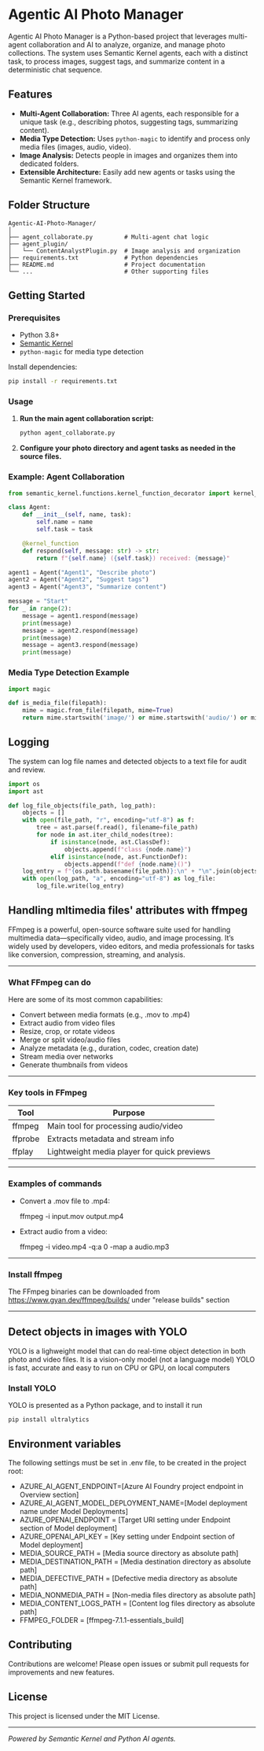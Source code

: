 # Agentic AI Photo Manager

Agentic AI Photo Manager is a Python-based project that leverages multi-agent collaboration and AI to analyze, organize, and manage photo collections. The system uses Semantic Kernel agents, each with a distinct task, to process images, suggest tags, and summarize content in a deterministic chat sequence.

## Features

- **Multi-Agent Collaboration:** Three AI agents, each responsible for a unique task (e.g., describing photos, suggesting tags, summarizing content).
- **Media Type Detection:** Uses `python-magic` to identify and process only media files (images, audio, video).
- **Image Analysis:** Detects people in images and organizes them into dedicated folders.
- **Extensible Architecture:** Easily add new agents or tasks using the Semantic Kernel framework.

## Folder Structure

```
Agentic-AI-Photo-Manager/
│
├── agent_collaborate.py         # Multi-agent chat logic
├── agent_plugin/
│   └── ContentAnalystPlugin.py  # Image analysis and organization
├── requirements.txt             # Python dependencies
├── README.md                    # Project documentation
└── ...                          # Other supporting files
```

## Getting Started

### Prerequisites

- Python 3.8+
- [Semantic Kernel](https://github.com/microsoft/semantic-kernel)
- `python-magic` for media type detection

Install dependencies:

```sh
pip install -r requirements.txt
```

### Usage

1. **Run the main agent collaboration script:**

    ```sh
    python agent_collaborate.py
    ```

2. **Configure your photo directory and agent tasks as needed in the source files.**

### Example: Agent Collaboration

```python
from semantic_kernel.functions.kernel_function_decorator import kernel_function

class Agent:
    def __init__(self, name, task):
        self.name = name
        self.task = task

    @kernel_function
    def respond(self, message: str) -> str:
        return f"{self.name} ({self.task}) received: {message}"

agent1 = Agent("Agent1", "Describe photo")
agent2 = Agent("Agent2", "Suggest tags")
agent3 = Agent("Agent3", "Summarize content")

message = "Start"
for _ in range(2):
    message = agent1.respond(message)
    print(message)
    message = agent2.respond(message)
    print(message)
    message = agent3.respond(message)
    print(message)
```

### Media Type Detection Example

```python
import magic

def is_media_file(filepath):
    mime = magic.from_file(filepath, mime=True)
    return mime.startswith('image/') or mime.startswith('audio/') or mime.startswith('video/')
```

## Logging

The system can log file names and detected objects to a text file for audit and review.

```python
import os
import ast

def log_file_objects(file_path, log_path):
    objects = []
    with open(file_path, "r", encoding="utf-8") as f:
        tree = ast.parse(f.read(), filename=file_path)
        for node in ast.iter_child_nodes(tree):
            if isinstance(node, ast.ClassDef):
                objects.append(f"class {node.name}")
            elif isinstance(node, ast.FunctionDef):
                objects.append(f"def {node.name}()")
    log_entry = f"{os.path.basename(file_path)}:\n" + "\n".join(objects) + "\n\n"
    with open(log_path, "a", encoding="utf-8") as log_file:
        log_file.write(log_entry)
```

## Handling mltimedia files' attributes with ffmpeg

FFmpeg is a powerful, open-source software suite used for handling multimedia data—specifically video, audio, and image processing. It’s widely used by developers, video editors, and media professionals for tasks like conversion, compression, streaming, and analysis.

---
### What FFmpeg can do
Here are some of its most common capabilities:

* Convert between media formats (e.g., .mov to .mp4)
* Extract audio from video files
* Resize, crop, or rotate videos
* Merge or split video/audio files
* Analyze metadata (e.g., duration, codec, creation date)
* Stream media over networks
* Generate thumbnails from videos

---
### Key tools in FFmpeg

| Tool        | Purpose                                     |
|------------------|----------------------------------------|
| ffmpeg      | Main tool for processing audio/video        |
| ffprobe     | Extracts metadata and stream info           |
| ffplay      | Lightweight media player for quick previews |

---
### Examples of commands
* Convert a .mov file to .mp4:

    ffmpeg -i input.mov output.mp4

* Extract audio from a video:

    ffmpeg -i video.mp4 -q:a 0 -map a audio.mp3

---
### Install ffmpeg
The FFmpeg binaries can be downloaded from https://www.gyan.dev/ffmpeg/builds/ under "release builds" section

---

## Detect objects in images with YOLO

YOLO is a lighweight model that can do real-time object detection in both photo and video files.
It is a vision-only model (not a language model)
YOLO is fast, accurate and easy to run on CPU or GPU, on local computers

### Install YOLO
YOLO is presented as a Python package, and to install it run

    pip install ultralytics

## Environment variables
The following settings must be set in .env file, to be created in the project root:

* AZURE_AI_AGENT_ENDPOINT=[Azure AI Foundry project endpoint in Overview section]
* AZURE_AI_AGENT_MODEL_DEPLOYMENT_NAME=[Model deployment name under Model Deployments]
* AZURE_OPENAI_ENDPOINT = [Target URI setting under Endpoint section of Model deployment]
* AZURE_OPENAI_API_KEY = [Key setting under Endpoint section of Model deployment]
* MEDIA_SOURCE_PATH = [Media source directory as absolute path]
* MEDIA_DESTINATION_PATH = [Media destination directory as absolute path]
* MEDIA_DEFECTIVE_PATH = [Defective media directory as absolute path]
* MEDIA_NONMEDIA_PATH = [Non-media files directory as absolute path]
* MEDIA_CONTENT_LOGS_PATH = [Content log files directory as absolute path]
* FFMPEG_FOLDER = [ffmpeg-7.1.1-essentials_build]

## Contributing

Contributions are welcome! Please open issues or submit pull requests for improvements and new features.

## License

This project is licensed under the MIT License.

---
*Powered by Semantic Kernel and Python AI agents.*

#



